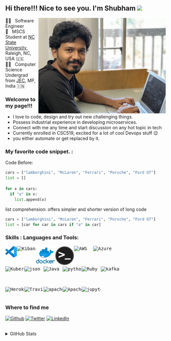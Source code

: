 
## Hi there!!! Nice to see you. I'm Shubham <img src="https://media.giphy.com/media/hvRJCLFzcasrR4ia7z/giphy.gif" width="25px">
<img align="right" alt="GIF" src="./Myphoto.jpeg"  width="400" />


 👨‍💻 &nbsp; Software Engineer </br> 
 🎒 &nbsp; MSCS Student at [NC State University](https://www.ncsu.edu), Raleigh, NC, USA 🇺🇸  </br>
 👨‍🎓 &nbsp; Computer Science Undergrad from [JEC](https://www.jecjabalpur.ac.in/), MP, India 🇮🇳 </br>


### Welcome to my page!!!

- I love to code, design and try out new challenging things. </br>
- Possess industrial experience in developing microservices. </br>
- Connect with me any time and start discussion on any hot topic in tech </br>
- Currently enrolled in CSC519, excited for a lot of cool Devops stuff 😉 </br>
- you either automate or get replaced by it. 
  
### My favorite code snippet. : 
Code Before:
``` python
cars = ["lamborghini", "McLaren", "Ferrari", "Porsche", "Ford GT"]
list = []

for x in cars:
  if "a" in x:
    list.append(x)
```

list comprehension: offers simpler and shorter version of long code
``` python
cars = ["lamborghini", "McLaren", "Ferrari", "Porsche", "Ford GT"]
list = [car for car in cars if "a" in car]
```

### Skills : Languages and Tools:
<pre>
<img align="left" alt="Visual Studio Code" width="36px" src="https://raw.githubusercontent.com/github/explore/80688e429a7d4ef2fca1e82350fe8e3517d3494d/topics/visual-studio-code/visual-studio-code.png" />  <img align="left" alt="Kibana" width="60px" src="https://img.shields.io/badge/Kibana-005571?style=for-the-badge&logo=Kibana&logoColor=white" />  <img align="left" alt="Docker" width="60px" src="https://raw.githubusercontent.com/github/explore/80688e429a7d4ef2fca1e82350fe8e3517d3494d/topics/docker/docker.png" />  <img align="left" alt="Terminal" width="60px" src="https://raw.githubusercontent.com/github/explore/80688e429a7d4ef2fca1e82350fe8e3517d3494d/topics/terminal/terminal.png" />  <img align="left" alt="AWS" width="60px" src="https://img.shields.io/badge/Amazon_AWS-FF9900?style=for-the-badge&logo=amazonaws&logoColor=white" /> <img align="left" alt="Azure Devops" width="60px" src="https://img.shields.io/badge/Azure_DevOps-0078D7?style=for-the-badge&logo=azure-devops&logoColor=white" />  </br>  </br> </br>
<img align="left" alt="Kuberneted" width="60px" src="https://img.shields.io/badge/kubernetes-335ce5.svg?&style=for-the-badge&logo=kubernetes&logoColor=white" /> <img align="left" alt="json" width="60px" src="https://img.shields.io/badge/json-5E5C5C?style=for-the-badge&logo=json&logoColor=white" /> <img align="left" alt="Java" width="60px" src="https://img.shields.io/badge/Java-ED8B00?style=for-the-badge&logo=java&logoColor=white" /> <img align="left" alt="python" width="60px" src="https://img.shields.io/badge/Python-FFD43B?style=for-the-badge&logo=python&logoColor=blue" /> <img align="left" alt="Ruby" width="60px" src="https://img.shields.io/badge/Ruby-CC342D?style=for-the-badge&logo=ruby&logoColor=white" />  <img align="left" alt="kafka" width="60px" src="https://img.shields.io/badge/Apache_Kafka-231F20?style=for-the-badge&logo=apache-kafka&logoColor=white" /> </br>  </br> </br>
<img align="left" alt="Heroku" width="60px" src="https://img.shields.io/badge/Heroku-430098?style=for-the-badge&logo=heroku&logoColor=white" /> <img align="left" alt="Travis" width="60px" src="https://img.shields.io/badge/travis_CI-3EAAAF?style=for-the-badge&logo=travisci&logoColor=white" /> <img align="left" alt="apache" width="60px" src="https://img.shields.io/badge/Apache-D22128?style=for-the-badge&logo=Apache&logoColor=white" /> <img align="left" alt="Apache spark" width="60px" src="https://img.shields.io/badge/Apache_Spark-FFFFFF?style=for-the-badge&logo=apachespark&logoColor=#E35A16" /> <img align="left" alt="jupyter" width="60px" src="https://img.shields.io/badge/Jupyter-F37635.svg?&style=for-the-badge&logo=Jupyter&logoColor=white" />

</pre>


<h3>Where to find me</h3>
<p><a href="https://github.com/wshubham" target="_blank"><img alt="Github" src="https://img.shields.io/badge/GitHub-%2312100E.svg?&style=for-the-badge&logo=Github&logoColor=white" /></a> <a href="https://twitter.com/WagheShubham" target="_blank"><img alt="Twitter" src="https://img.shields.io/badge/twitter-%231DA1F2.svg?&style=for-the-badge&logo=twitter&logoColor=white" /></a> <a href="https://www.linkedin.com/in/shubham-waghe-ab012379/" target="_blank"><img alt="LinkedIn" src="https://img.shields.io/badge/linkedin-%230077B5.svg?&style=for-the-badge&logo=linkedin&logoColor=white" /></a>
</p>
<br/>

<details>
<summary> GitHub Stats</summary>
<img align="left" alt="Shubham's GitHub Stats" src="https://github-readme-stats.vercel.app/api?username=wshubham&show_icons=true&hide_border=true&theme=tokyonight" />
<img align="left" alt="Shubham's GitHub Top Languages" src="https://github-readme-stats.vercel.app/api/top-langs/?username=wshubham&layout=compact" />

</details>
